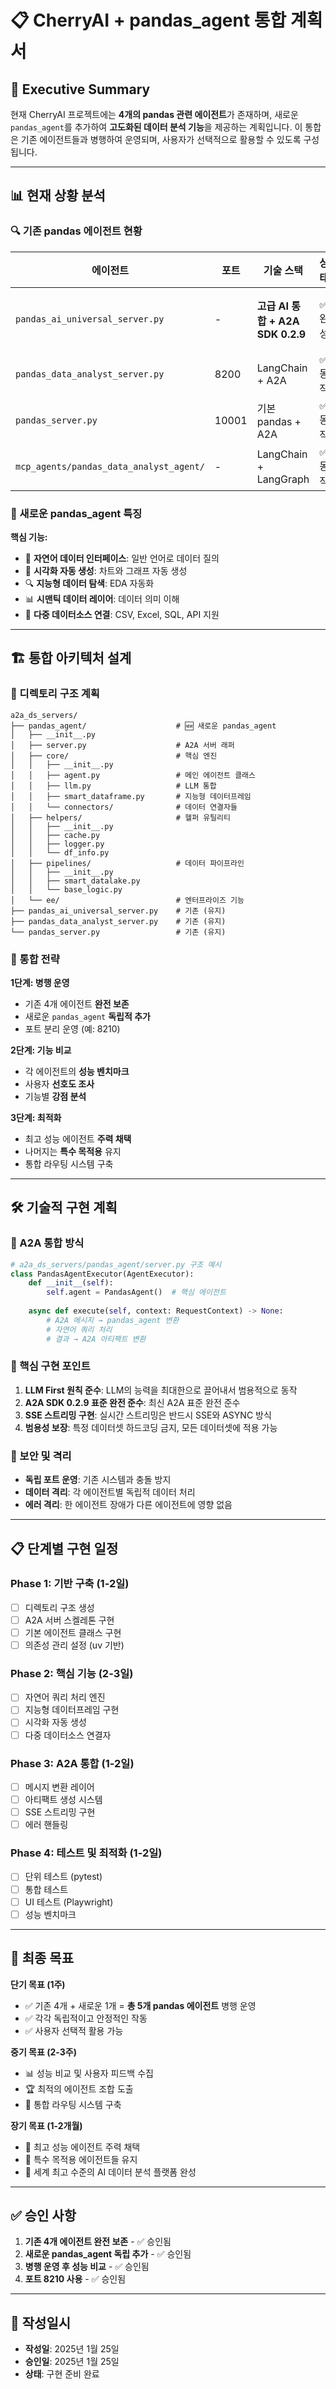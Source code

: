 # 📋 CherryAI + pandas_agent 통합 계획서

## 🎯 Executive Summary

현재 CherryAI 프로젝트에는 **4개의 pandas 관련 에이전트**가 존재하며, 새로운 `pandas_agent`를 추가하여 **고도화된 데이터 분석 기능**을 제공하는 계획입니다. 이 통합은 기존 에이전트들과 병행하여 운영되며, 사용자가 선택적으로 활용할 수 있도록 구성됩니다.

---

## 📊 현재 상황 분석

### 🔍 기존 pandas 에이전트 현황

| 에이전트 | 포트 | 기술 스택 | 상태 | 특징 |
|---------|------|----------|------|------|
| `pandas_ai_universal_server.py` | - | **고급 AI 통합 + A2A SDK 0.2.9** | ✅ 완성 | 범용 AI 데이터 분석 |
| `pandas_data_analyst_server.py` | 8200 | LangChain + A2A | ✅ 동작 | 실제 LLM 통합 |
| `pandas_server.py` | 10001 | 기본 pandas + A2A | ✅ 동작 | 단순 분석 |
| `mcp_agents/pandas_data_analyst_agent/` | - | LangChain + LangGraph | ✅ 동작 | MCP 기반 |

### 🎪 새로운 pandas_agent 특징

**핵심 기능:**
- 🧠 **자연어 데이터 인터페이스**: 일반 언어로 데이터 질의
- 🎨 **시각화 자동 생성**: 차트와 그래프 자동 생성
- 🔍 **지능형 데이터 탐색**: EDA 자동화
- 📊 **시맨틱 데이터 레이어**: 데이터 의미 이해
- 🔗 **다중 데이터소스 연결**: CSV, Excel, SQL, API 지원

---

## 🏗️ 통합 아키텍처 설계

### 📂 디렉토리 구조 계획

```
a2a_ds_servers/
├── pandas_agent/                    # 🆕 새로운 pandas_agent
│   ├── __init__.py
│   ├── server.py                    # A2A 서버 래퍼
│   ├── core/                        # 핵심 엔진
│   │   ├── __init__.py
│   │   ├── agent.py                 # 메인 에이전트 클래스
│   │   ├── llm.py                   # LLM 통합
│   │   ├── smart_dataframe.py       # 지능형 데이터프레임
│   │   └── connectors/              # 데이터 연결자들
│   ├── helpers/                     # 헬퍼 유틸리티
│   │   ├── __init__.py
│   │   ├── cache.py
│   │   ├── logger.py
│   │   └── df_info.py
│   ├── pipelines/                   # 데이터 파이프라인
│   │   ├── __init__.py
│   │   ├── smart_datalake.py
│   │   └── base_logic.py
│   └── ee/                          # 엔터프라이즈 기능
├── pandas_ai_universal_server.py    # 기존 (유지)
├── pandas_data_analyst_server.py    # 기존 (유지)
└── pandas_server.py                 # 기존 (유지)
```

### 🔄 통합 전략

**1단계: 병행 운영**
- 기존 4개 에이전트 **완전 보존**
- 새로운 `pandas_agent` **독립적 추가**
- 포트 분리 운영 (예: 8210)

**2단계: 기능 비교**
- 각 에이전트의 **성능 벤치마크**
- 사용자 **선호도 조사**
- 기능별 **강점 분석**

**3단계: 최적화**
- 최고 성능 에이전트 **주력 채택**
- 나머지는 **특수 목적용** 유지
- 통합 라우팅 시스템 구축

---

## 🛠️ 기술적 구현 계획

### 🔧 A2A 통합 방식

```python
# a2a_ds_servers/pandas_agent/server.py 구조 예시
class PandasAgentExecutor(AgentExecutor):
    def __init__(self):
        self.agent = PandasAgent()  # 핵심 에이전트
        
    async def execute(self, context: RequestContext) -> None:
        # A2A 메시지 → pandas_agent 변환
        # 자연어 쿼리 처리
        # 결과 → A2A 아티팩트 변환
```

### 🎯 핵심 구현 포인트

1. **LLM First 원칙 준수**: LLM의 능력을 최대한으로 끌어내서 범용적으로 동작
2. **A2A SDK 0.2.9 표준 완전 준수**: 최신 A2A 표준 완전 준수
3. **SSE 스트리밍 구현**: 실시간 스트리밍은 반드시 SSE와 ASYNC 방식
4. **범용성 보장**: 특정 데이터셋 하드코딩 금지, 모든 데이터셋에 적용 가능

### 🔐 보안 및 격리

- **독립 포트 운영**: 기존 시스템과 충돌 방지
- **데이터 격리**: 각 에이전트별 독립적 데이터 처리
- **에러 격리**: 한 에이전트 장애가 다른 에이전트에 영향 없음

---

## 📋 단계별 구현 일정

### Phase 1: 기반 구축 (1-2일)
- [ ] 디렉토리 구조 생성
- [ ] A2A 서버 스켈레톤 구현
- [ ] 기본 에이전트 클래스 구현
- [ ] 의존성 관리 설정 (uv 기반)

### Phase 2: 핵심 기능 (2-3일)
- [ ] 자연어 쿼리 처리 엔진
- [ ] 지능형 데이터프레임 구현
- [ ] 시각화 자동 생성
- [ ] 다중 데이터소스 연결자

### Phase 3: A2A 통합 (1-2일)
- [ ] 메시지 변환 레이어
- [ ] 아티팩트 생성 시스템
- [ ] SSE 스트리밍 구현
- [ ] 에러 핸들링

### Phase 4: 테스트 및 최적화 (1-2일)
- [ ] 단위 테스트 (pytest)
- [ ] 통합 테스트
- [ ] UI 테스트 (Playwright)
- [ ] 성능 벤치마크

---

## 🎯 최종 목표

**단기 목표 (1주)**
- ✅ 기존 4개 + 새로운 1개 = **총 5개 pandas 에이전트** 병행 운영
- ✅ 각각 독립적이고 안정적인 작동
- ✅ 사용자 선택적 활용 가능

**중기 목표 (2-3주)**
- 📊 성능 비교 및 사용자 피드백 수집
- 🏆 최적의 에이전트 조합 도출
- 🔗 통합 라우팅 시스템 구축

**장기 목표 (1-2개월)**
- 🚀 최고 성능 에이전트 주력 채택
- 🔧 특수 목적용 에이전트들 유지
- 🌟 세계 최고 수준의 AI 데이터 분석 플랫폼 완성

---

## ✅ 승인 사항

1. **기존 4개 에이전트 완전 보존** - ✅ 승인됨
2. **새로운 pandas_agent 독립 추가** - ✅ 승인됨
3. **병행 운영 후 성능 비교** - ✅ 승인됨
4. **포트 8210 사용** - ✅ 승인됨

---

## 📅 작성일시
- **작성일**: 2025년 1월 25일
- **승인일**: 2025년 1월 25일
- **상태**: 구현 준비 완료 